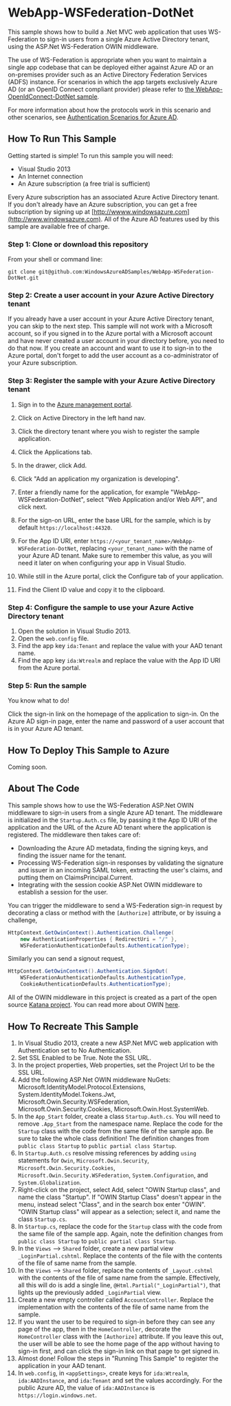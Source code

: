 WebApp-WSFederation-DotNet
===========================

This sample shows how to build a .Net MVC web application that uses WS-Federation to sign-in users from a single Azure Active Directory tenant, using the ASP.Net WS-Federation OWIN middleware.

The use of WS-Federation is appropriate when you want to maintain a single app codebase that can be deployed either against Azure AD or an on-premises provider such as an Active Directory Federation Services (ADFS) instance. For scenarios in which the app targets exclusively Azure AD (or an OpenID Connect compliant provider) please refer to [the WebApp-OpenIdConnect-DotNet sample](https://github.com/AzureADSamples/WebApp-OpenIDConnect-DotNet).  

For more information about how the protocols work in this scenario and other scenarios, see [Authentication Scenarios for Azure AD](http://go.microsoft.com/fwlink/?LinkId=394414).

## How To Run This Sample

Getting started is simple!  To run this sample you will need:
- Visual Studio 2013
- An Internet connection
- An Azure subscription (a free trial is sufficient)

Every Azure subscription has an associated Azure Active Directory tenant.  If you don't already have an Azure subscription, you can get a free subscription by signing up at [http://wwww.windowsazure.com](http://www.windowsazure.com).  All of the Azure AD features used by this sample are available free of charge.

### Step 1:  Clone or download this repository

From your shell or command line:

`git clone git@github.com:WindowsAzureADSamples/WebApp-WSFederation-DotNet.git`

### Step 2:  Create a user account in your Azure Active Directory tenant

If you already have a user account in your Azure Active Directory tenant, you can skip to the next step.  This sample will not work with a Microsoft account, so if you signed in to the Azure portal with a Microsoft account and have never created a user account in your directory before, you need to do that now.  If you create an account and want to use it to sign-in to the Azure portal, don't forget to add the user account as a co-administrator of your Azure subscription.

### Step 3:  Register the sample with your Azure Active Directory tenant

1. Sign in to the [Azure management portal](https://manage.windowsazure.com).
2. Click on Active Directory in the left hand nav.
3. Click the directory tenant where you wish to register the sample application.
4. Click the Applications tab.
5. In the drawer, click Add.
6. Click "Add an application my organization is developing".
7. Enter a friendly name for the application, for example "WebApp-WSFederation-DotNet", select "Web Application and/or Web API", and click next.
8. For the sign-on URL, enter the base URL for the sample, which is by default `https://localhost:44320`.
9. For the App ID URI, enter `https://<your_tenant_name>/WebApp-WSFederation-DotNet`, replacing `<your_tenant_name>` with the name of your Azure AD tenant. Make sure to remember this value, as you will need it later on when configuring your app in Visual Studio.


1. While still in the Azure portal, click the Configure tab of your application.
2. Find the Client ID value and copy it to the clipboard.

### Step 4:  Configure the sample to use your Azure Active Directory tenant

1. Open the solution in Visual Studio 2013.
2. Open the `web.config` file.
3. Find the app key `ida:Tenant` and replace the value with your AAD tenant name.
4. Find the app key `ida:Wtrealm` and replace the value with the App ID URI from the Azure portal.

### Step 5:  Run the sample

You know what to do!

Click the sign-in link on the homepage of the application to sign-in.  On the Azure AD sign-in page, enter the name and password of a user account that is in your Azure AD tenant.

## How To Deploy This Sample to Azure

Coming soon.

## About The Code

This sample shows how to use the WS-Federation ASP.Net OWIN middleware to sign-in users from a single Azure AD tenant.  The middleware is initialized in the `Startup.Auth.cs` file, by passing it the App ID URI of the application and the URL of the Azure AD tenant where the application is registered.  The middleware then takes care of:
- Downloading the Azure AD metadata, finding the signing keys, and finding the issuer name for the tenant.
- Processing WS-Federation sign-in responses by validating the signature and issuer in an incoming SAML token, extracting the user's claims, and putting them on ClaimsPrincipal.Current.
- Integrating with the session cookie ASP.Net OWIN middleware to establish a session for the user. 

You can trigger the middleware to send a WS-Federation sign-in request by decorating a class or method with the `[Authorize]` attribute, or by issuing a challenge,
```C#
HttpContext.GetOwinContext().Authentication.Challenge(
	new AuthenticationProperties { RedirectUri = "/" },
	WSFederationAuthenticationDefaults.AuthenticationType);
```
Similarly you can send a signout request,
```C#
HttpContext.GetOwinContext().Authentication.SignOut(
	WSFederationAuthenticationDefaults.AuthenticationType,
	CookieAuthenticationDefaults.AuthenticationType);
```


All of the OWIN middleware in this project is created as a part of the open source [Katana project](http://katanaproject.codeplex.com).  You can read more about OWIN [here](http://owin.org).

## How To Recreate This Sample

1. In Visual Studio 2013, create a new ASP.Net MVC web application with Authentication set to No Authentication.
2. Set SSL Enabled to be True.  Note the SSL URL.
3. In the project properties, Web properties, set the Project Url to be the SSL URL.
4. Add the following ASP.Net OWIN middleware NuGets: Microsoft.IdentityModel.Protocol.Extensions, System.IdentityModel.Tokens.Jwt, Microsoft.Owin.Security.WSFederation, Microsoft.Owin.Security.Cookies, Microsoft.Owin.Host.SystemWeb.
5. In the `App_Start` folder, create a class `Startup.Auth.cs`.  You will need to remove `.App_Start` from the namespace name.  Replace the code for the `Startup` class with the code from the same file of the sample app.  Be sure to take the whole class definition!  The definition changes from `public class Startup` to `public partial class Startup`.
6. In `Startup.Auth.cs` resolve missing references by adding `using` statements for `Owin`, `Microsoft.Owin.Security`, `Microsoft.Owin.Security.Cookies`, `Microsoft.Owin.Security.WSFederation`, `System.Configuration`, and `System.Globalization`.
7. Right-click on the project, select Add, select "OWIN Startup class", and name the class "Startup".  If "OWIN Startup Class" doesn't appear in the menu, instead select "Class", and in the search box enter "OWIN".  "OWIN Startup class" will appear as a selection; select it, and name the class `Startup.cs`.
8. In `Startup.cs`, replace the code for the `Startup` class with the code from the same file of the sample app.  Again, note the definition changes from `public class Startup` to `public partial class Startup`.
9. In the `Views` --> `Shared` folder, create a new partial view `_LoginPartial.cshtml`.  Replace the contents of the file with the contents of the file of same name from the sample.
10. In the `Views` --> `Shared` folder, replace the contents of `_Layout.cshtml` with the contents of the file of same name from the sample.  Effectively, all this will do is add a single line, `@Html.Partial("_LoginPartial")`, that lights up the previously added `_LoginPartial` view.
11. Create a new empty controller called `AccountController`.  Replace the implementation with the contents of the file of same name from the sample.
12. If you want the user to be required to sign-in before they can see any page of the app, then in the `HomeController`, decorate the `HomeController` class with the `[Authorize]` attribute.  If you leave this out, the user will be able to see the home page of the app without having to sign-in first, and can click the sign-in link on that page to get signed in.
13. Almost done!  Follow the steps in "Running This Sample" to register the application in your AAD tenant.
14. In `web.config`, in `<appSettings>`, create keys for `ida:Wtrealm`, `ida:AADInstance`, and `ida:Tenant` and set the values accordingly.  For the public Azure AD, the value of `ida:AADInstance` is `https://login.windows.net`.
